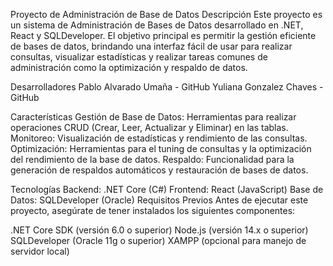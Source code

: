 Proyecto de Administración de Base de Datos
Descripción
Este proyecto es un sistema de Administración de Bases de Datos desarrollado en .NET, React y SQLDeveloper. El objetivo principal es permitir la gestión eficiente de bases de datos, brindando una interfaz fácil de usar para realizar consultas, visualizar estadísticas y realizar tareas comunes de administración como la optimización y respaldo de datos.

Desarrolladores
Pablo Alvarado Umaña - GitHub
Yuliana Gonzalez Chaves - GitHub

Características
Gestión de Base de Datos: Herramientas para realizar operaciones CRUD (Crear, Leer, Actualizar y Eliminar) en las tablas.
Monitoreo: Visualización de estadísticas y rendimiento de las consultas.
Optimización: Herramientas para el tuning de consultas y la optimización del rendimiento de la base de datos.
Respaldo: Funcionalidad para la generación de respaldos automáticos y restauración de bases de datos.

Tecnologías
Backend: .NET Core (C#)
Frontend: React (JavaScript)
Base de Datos: SQLDeveloper (Oracle)
Requisitos Previos
Antes de ejecutar este proyecto, asegúrate de tener instalados los siguientes componentes:

.NET Core SDK (versión 6.0 o superior)
Node.js (versión 14.x o superior)
SQLDeveloper (Oracle 11g o superior)
XAMPP (opcional para manejo de servidor local)